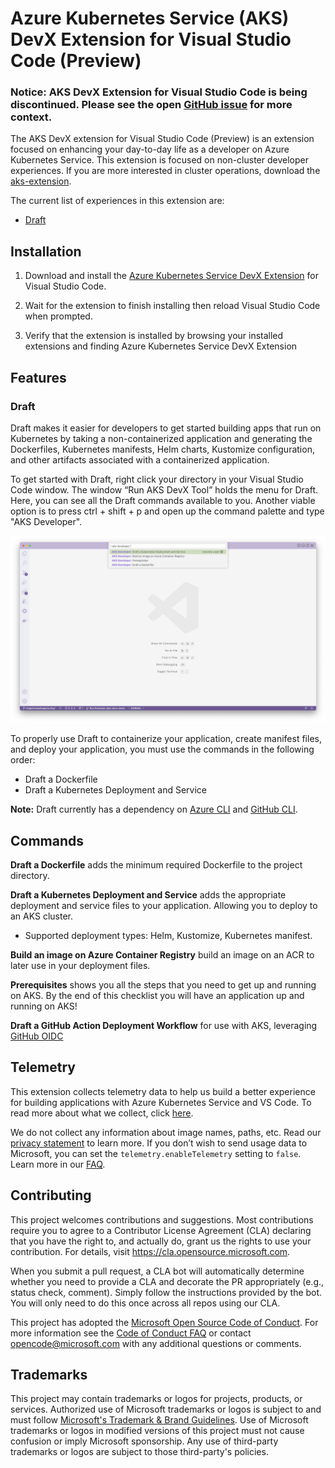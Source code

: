 # Azure Kubernetes Service (AKS) DevX Extension for Visual Studio Code (Preview)

### Notice: AKS DevX Extension for Visual Studio Code is being discontinued. Please see the open [GitHub issue](https://github.com/Azure/aks-devx-tools/issues/108) for more context.

The AKS DevX extension for Visual Studio Code (Preview) is an extension focused on enhancing your day-to-day life as a developer on Azure Kubernetes Service. This extension is focused on non-cluster developer experiences. If you are more interested in cluster operations, download the [aks-extension](https://marketplace.visualstudio.com/items?itemName=ms-kubernetes-tools.vscode-aks-tools).

The current list of experiences in this extension are:

-  [Draft](https://github.com/Azure/draft)

## Installation

1. Download and install the [Azure Kubernetes Service DevX Extension](https://marketplace.visualstudio.com/items?itemName=ms-kubernetes-tools.aks-devx-tools) for Visual Studio Code.

2. Wait for the extension to finish installing then reload Visual Studio Code when prompted.

3. Verify that the extension is installed by browsing your installed extensions and finding Azure Kubernetes Service DevX Extension

## Features

### Draft

Draft makes it easier for developers to get started building apps that run on Kubernetes by taking a non-containerized application and generating the Dockerfiles, Kubernetes manifests, Helm charts, Kustomize configuration, and other artifacts associated with a containerized application.

To get started with Draft, right click your directory in your Visual Studio Code window. The window “Run AKS DevX Tool” holds the menu for Draft. Here, you can see all the Draft commands available to you. Another viable option is to press ctrl + shift + p and open up the command palette and type "AKS Developer".

![Draft commands](resources/devx-command-palette.png)

To properly use Draft to containerize your application, create manifest files, and deploy your application, you must use the commands in the following order:

-  Draft a Dockerfile
-  Draft a Kubernetes Deployment and Service

**Note:** Draft currently has a dependency on [Azure CLI](https://docs.microsoft.com/en-us/cli/azure/) and [GitHub CLI](https://cli.github.com/).

## Commands

**Draft a Dockerfile** adds the minimum required Dockerfile to the project directory.

**Draft a Kubernetes Deployment and Service** adds the appropriate deployment and service files to your application. Allowing you to deploy to an AKS cluster.

-  Supported deployment types: Helm, Kustomize, Kubernetes manifest.

**Build an image on Azure Container Registry** build an image on an ACR to later use in your deployment files.

**Prerequisites** shows you all the steps that you need to get up and running on AKS. By the end of this checklist you will have an application up and running on AKS!

**Draft a GitHub Action Deployment Workflow** for use with AKS, leveraging [GitHub OIDC](https://learn.microsoft.com/en-us/azure/developer/github/connect-from-azure?tabs=azure-portal%2Clinux)

## Telemetry

This extension collects telemetry data to help us build a better experience for building applications with Azure Kubernetes Service and VS Code. To read more about what we collect, click [here](https://github.com/Microsoft/vscode-azuretools/blob/main/utils/README.md#telemetry-and-error-handling).

We do not collect any information about image names, paths, etc. Read our [privacy statement](https://privacy.microsoft.com/privacystatement) to learn more. If you don’t wish to send usage data to Microsoft, you can set the `telemetry.enableTelemetry` setting to `false`. Learn more in our [FAQ](https://code.visualstudio.com/docs/supporting/faq#_how-to-disable-telemetry-reporting).

## Contributing

This project welcomes contributions and suggestions. Most contributions require you to agree to a
Contributor License Agreement (CLA) declaring that you have the right to, and actually do, grant us
the rights to use your contribution. For details, visit https://cla.opensource.microsoft.com.

When you submit a pull request, a CLA bot will automatically determine whether you need to provide
a CLA and decorate the PR appropriately (e.g., status check, comment). Simply follow the instructions
provided by the bot. You will only need to do this once across all repos using our CLA.

This project has adopted the [Microsoft Open Source Code of Conduct](https://opensource.microsoft.com/codeofconduct/).
For more information see the [Code of Conduct FAQ](https://opensource.microsoft.com/codeofconduct/faq/) or
contact [opencode@microsoft.com](mailto:opencode@microsoft.com) with any additional questions or comments.

## Trademarks

This project may contain trademarks or logos for projects, products, or services. Authorized use of Microsoft
trademarks or logos is subject to and must follow
[Microsoft's Trademark & Brand Guidelines](https://www.microsoft.com/en-us/legal/intellectualproperty/trademarks/usage/general).
Use of Microsoft trademarks or logos in modified versions of this project must not cause confusion or imply Microsoft sponsorship.
Any use of third-party trademarks or logos are subject to those third-party's policies.

